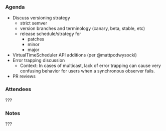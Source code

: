 ### Agenda

- Discuss versioning strategy
  - strict semver
  - version branches and terminology (canary, beta, stable, etc)
  - release schedule/strategy for
    - patches
    - minor
    - major
- VirtualTimeScheduler API additions (per @mattpodwysocki)
- Error trapping discussion
  - Context: In cases of multicast, lack of error trapping can cause very confusing behavior for users when a synchronous observer fails.
- PR reviews

### Attendees

???


### Notes

???

